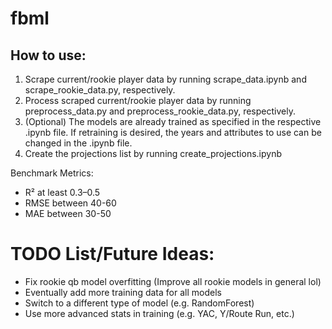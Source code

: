 # fbml
## How to use:
1. Scrape current/rookie player data by running scrape_data.ipynb and scrape_rookie_data.py, respectively. 
2. Process scraped current/rookie player data by running preprocess_data.py and preprocess_rookie_data.py, respectively.
3. (Optional) The models are already trained as specified in the respective .ipynb file. If retraining is desired, the years and attributes to use can be changed in the .ipynb file.
4. Create the projections list by running create_projections.ipynb

Benchmark Metrics:
- R² at least 0.3–0.5
- RMSE between 40-60
- MAE between 30-50

# TODO List/Future Ideas:
- Fix rookie qb model overfitting (Improve all rookie models in general lol)
- Eventually add more training data for all models
- Switch to a different type of model (e.g. RandomForest)
- Use more advanced stats in training (e.g. YAC, Y/Route Run, etc.)
